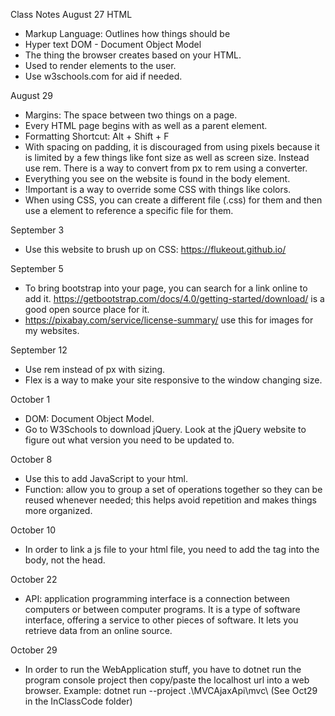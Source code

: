 Class Notes
August 27
HTML
- Markup Language: Outlines how things should be
- Hyper text
DOM - Document Object Model
- The thing the browser creates based on your HTML.
- Used to render elements to the user.
- Use w3schools.com for aid if needed.

August 29
- Margins: The space between two things on a page.
- Every HTML page begins with <!DOCTYPE html> as well as a parent <html> element.
- Formatting Shortcut: Alt + Shift + F
- With spacing on padding, it is discouraged from using pixels because it is limited by a few things like font size as well as screen size. Instead use rem. There is a way to convert from px to rem using a converter.
- Everything you see on the website is found in the body element.
- !Important is a way to override some CSS with things like colors.
- When using CSS, you can create a different file (.css) for them and then use a <link href> element to reference a specific file for them.

September 3
- Use this website to brush up on CSS: https://flukeout.github.io/

September 5
- To bring bootstrap into your page, you can search for a link online to add it. https://getbootstrap.com/docs/4.0/getting-started/download/ is a good open source place for it.
- https://pixabay.com/service/license-summary/ use this for images for my websites.

September 12
- Use rem instead of px with sizing.
- Flex is a way to make your site responsive to the window changing size.

October 1
- DOM: Document Object Model.
- Go to W3Schools to download jQuery. Look at the jQuery website to figure out what version you need to be updated to.

October 8
- <script src="https://code.jquery.com/jquery-3.6.0.min.js"></script> Use this to add JavaScript to your html.
- Function: allow you to group a set of operations together so they can be reused whenever needed; this helps avoid repetition and makes things more organized.

October 10
- In order to link a js file to your html file, you need to add the <script src="File link.js"></script> tag into the body, not the head.

October 22
- API: application programming interface is a connection between computers or between computer programs. It is a type of software interface, offering a service to other pieces of software. It lets you retrieve data from an online source.

October 29
- In order to run the WebApplication stuff, you have to dotnet run the program console project then copy/paste the localhost url into a web browser.
Example: dotnet run --project .\MVCAjaxApi\mvc\ (See Oct29 in the InClassCode folder)